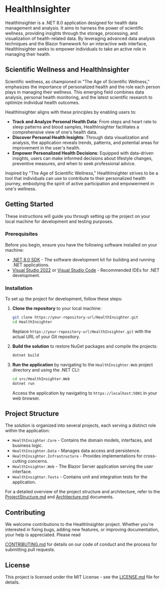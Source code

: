 # HealthInsighter

HealthInsighter is a .NET 8.0 application designed for health data management and analysis. It aims to harness the power of scientific wellness, providing insights through the storage, processing, and visualization of health-related data. By leveraging advanced data analysis techniques and the Blazor framework for an interactive web interface, HealthInsighter seeks to empower individuals to take an active role in managing their health.

## Scientific Wellness and HealthInsighter

Scientific wellness, as championed in "The Age of Scientific Wellness," emphasizes the importance of personalized health and the role each person plays in managing their wellness. This emerging field combines data analysis, personal health monitoring, and the latest scientific research to optimize individual health outcomes.

HealthInsighter aligns with these principles by enabling users to:
- **Track and Analyze Personal Health Data**: From steps and heart rate to sleep patterns and blood samples, HealthInsighter facilitates a comprehensive view of one's health data.
- **Discover Personal Health Insights**: Through data visualization and analysis, the application reveals trends, patterns, and potential areas for improvement in the user's health.
- **Empower Personalized Health Decisions**: Equipped with data-driven insights, users can make informed decisions about lifestyle changes, preventive measures, and when to seek professional advice.

Inspired by "The Age of Scientific Wellness," HealthInsighter strives to be a tool that individuals can use to contribute to their personalized health journey, embodying the spirit of active participation and empowerment in one's wellness.

## Getting Started

These instructions will guide you through setting up the project on your local machine for development and testing purposes.

### Prerequisites

Before you begin, ensure you have the following software installed on your machine:

- [.NET 8.0 SDK](https://dotnet.microsoft.com/download/dotnet/8.0) - The software development kit for building and running .NET applications.
- [Visual Studio 2022](https://visualstudio.microsoft.com/vs/) or [Visual Studio Code](https://code.visualstudio.com/Download) - Recommended IDEs for .NET development.

### Installation

To set up the project for development, follow these steps:

1. **Clone the repository** to your local machine:

   ```bash
   git clone https://your-repository-url/HealthInsighter.git
   cd HealthInsighter
   ```

   Replace `https://your-repository-url/HealthInsighter.git` with the actual URL of your Git repository.

2. **Build the solution** to restore NuGet packages and compile the projects:

   ```bash
   dotnet build
   ```

3. **Run the application** by navigating to the `HealthInsighter.Web` project directory and using the .NET CLI:

   ```bash
   cd src/HealthInsighter.Web
   dotnet run
   ```

   Access the application by navigating to `https://localhost:5001` in your web browser.

## Project Structure

The solution is organized into several projects, each serving a distinct role within the application:

- `HealthInsighter.Core` - Contains the domain models, interfaces, and business logic.
- `HealthInsighter.Data` - Manages data access and persistence.
- `HealthInsighter.Infrastructure` - Provides implementations for cross-cutting concerns.
- `HealthInsighter.Web` - The Blazor Server application serving the user interface.
- `HealthInsighter.Tests` - Contains unit and integration tests for the application.

For a detailed overview of the project structure and architecture, refer to the [ProjectStructure.md](docs/ProjectStructure.md) and [Architecture.md](docs/Architecture.md) documents.

## Contributing

We welcome contributions to the HealthInsighter project. Whether you're interested in fixing bugs, adding new features, or improving documentation, your help is appreciated. Please read

[CONTRIBUTING.md](CONTRIBUTING.md) for details on our code of conduct and the process for submitting pull requests.

## License

This project is licensed under the MIT License - see the [LICENSE.md](LICENSE.md) file for details.